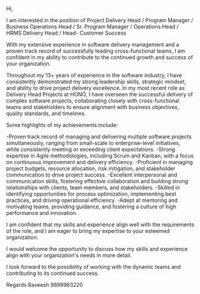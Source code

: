 Hi, 

I am interested in the position of Project Delivery Head / Program Manager / Business Operations Head / Sr. Program Manager / Operations Head / HRMS Delivery Head / Head- Customer Success 

With my extensive experience in software delivery management and a proven track record of successfully leading cross-functional teams, I am confident in my ability to contribute to the continued growth and success of your organization. 

Throughout my 13+ years of experience in the software industry, I have consistently demonstrated my strong leadership skills, strategic mindset, and ability to drive project delivery excellence. In my most recent role as Delivery Head Projects at HONO, I have overseen the successful delivery of complex software projects, collaborating closely with cross-functional teams and stakeholders to ensure alignment with business objectives, quality standards, and timelines. 

Some highlights of my achievements include:

-Proven track record of managing and delivering multiple software projects simultaneously, ranging from small-scale to enterprise-level initiatives, while consistently meeting or exceeding client expectations.
-Strong expertise in Agile methodologies, including Scrum and Kanban, with a focus on continuous improvement and delivery efficiency.
-Proficient in managing project budgets, resource allocation, risk mitigation, and stakeholder communication to drive project success.
-Excellent interpersonal and communication skills, fostering effective collaboration and building strong relationships with clients, team members, and stakeholders.
-Skilled in identifying opportunities for process optimization, implementing best practices, and driving operational efficiency.
-Adept at mentoring and motivating teams, providing guidance, and fostering a culture of high performance and innovation. 

I am confident that my skills and experience align well with the requirements of the role, and I am eager to bring my expertise to your esteemed organization. 

I would welcome the opportunity to discuss how my skills and experience align with your organization's needs in more detail.

I look forward to the possibility of working with the dynamic teams and contributing to its continued success. 

Regards
Raveesh
9899963220

